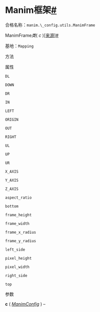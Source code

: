 # Manim框架[#](#manimframe "此标题的固定链接")

合格名称：`manim.\_config.utils.ManimFrame`

ManimFrame*类*( _c_ )[\[来源\]](../_modules/manim/_config/utils.html#ManimFrame)[#](#manim._config.utils.ManimFrame "此定义的固定链接")

基地：`Mapping`

方法

属性

`DL`

`DOWN`

`DR`

`IN`

`LEFT`

`ORIGIN`

`OUT`

`RIGHT`

`UL`

`UP`

`UR`

`X_AXIS`

`Y_AXIS`

`Z_AXIS`

`aspect_ratio`

`bottom`

`frame_height`

`frame_width`

`frame_x_radius`

`frame_y_radius`

`left_side`

`pixel_height`

`pixel_width`

`right_side`

`top`

参数

**c** ( [_ManimConfig_](manim._config.utils.ManimConfig.html#manim._config.utils.ManimConfig "manim._config.utils.ManimConfig") ) –
